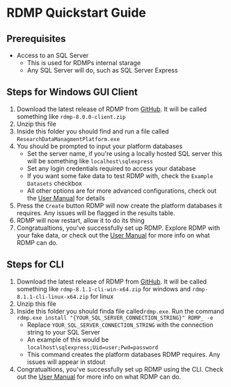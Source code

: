 # RDMP Quickstart Guide
## Prerequisites
- Access to an SQL Server
  - This is used for RDMPs internal starage
  - Any SQL Server will do, such as SQL Server Express

## Steps for Windows GUI Client
1. Download the latest release of RDMP from [GitHub](https://github.com/HicServices/RDMP/releases/latest). It will be called something like `rdmp-8.0.0-client.zip`
2. Unzip this file 
3. Inside this folder you should find and run a file called `ResearchDataManagmentPlatform.exe`
4. You should be prompted to input your platform databases
   * Set the server name, if you're using a locally hosted SQL server this will be something like `localhost\sqlexpress`
   * Set any login credentials required to access your database
   * If you want some fake data to test RDMP with, check the `Example Datasets` checkbox
   * All other options are for more advanced configurations, check out the [User Manual](./CodeTutorials/UserManual.md) for details
5. Press the `Create` button
    RDMP will now create the platform databases it requires. Any issues will be flagged in the results table.
6. RDMP will now restart, allow it to do its thing
7.  Congratualtions, you've successfully set up RDMP. Explore RDMP with your fake data, or check out the [User Manual](./CodeTutorials/UserManual.md) for more info on what RDMP can do.


## Steps for CLI
1. Download the latest release of RDMP from [GitHub](https://github.com/HicServices/RDMP/releases/latest). It will be called something like `rdmp-8.1.1-cli-win-x64.zip` for windows and `rdmp-8.1.1-cli-linux-x64.zip` for linux
2. Unzip this file
3. Inside this folder you should finda file called`rdmp.exe`. Run the command `rdmp.exe install "{YOUR_SQL_SERVER_CONNECTION_STRING}" RDMP_ -e`
    * Replace `YOUR_SQL_SERVER_CONNECTION_STRING` with the connection string to your SQL Server
    * An example of this would be `localhost\sqlexpress;Uid=user;Pwd=password`
    * This command creates the platform databases RDMP requires. Any issues will appear in stdout
4. Congratualtions, you've successfully set up RDMP using the CLI. Check out the [User Manual](./CodeTutorials/UserManual.md) for more info on what RDMP can do.
